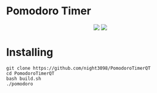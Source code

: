 <h1>Pomodoro Timer</h1>
<div align="center">
  <img src="https://github.com/night3098/PomodoroTimerQT/assets/134074263/92de88d5-1985-43d7-a360-370a3fbc1bec"></img>
  <img src="https://github.com/night3098/PomodoroTimerQT/assets/134074263/9c98e3d5-4e5b-48b4-97e1-9eeafa75389a"></img>
</div>
<h1>Installing</h1>

```
git clone https://github.com/night3098/PomodoroTimerQT
cd PomodoroTimerQT
bash build.sh
./pomodoro
```
